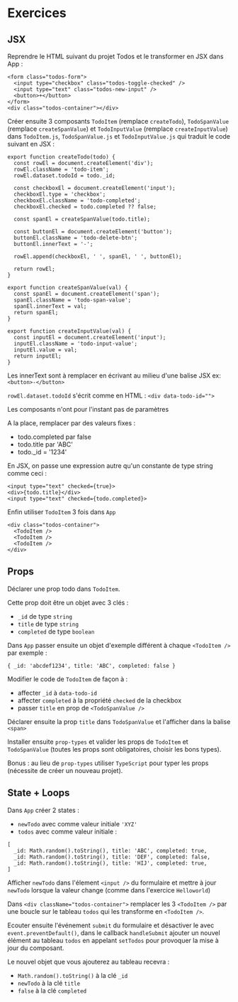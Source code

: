 # Exercices

## JSX

Reprendre le HTML suivant du projet Todos et le transformer en JSX dans App :

```
<form class="todos-form">
  <input type="checkbox" class="todos-toggle-checked" />
  <input type="text" class="todos-new-input" />
  <button>+</button>
</form>
<div class="todos-container"></div>
```

Créer ensuite 3 composants `TodoItem` (remplace `createTodo`), `TodoSpanValue` (remplace `createSpanValue`) et `TodoInputValue` (remplace `createInputValue`) dans `TodoItem.js`, `TodoSpanValue.js` et `TodoInputValue.js` qui traduit le code suivant en JSX :

```
export function createTodo(todo) {
  const rowEl = document.createElement('div');
  rowEl.className = 'todo-item';
  rowEl.dataset.todoId = todo._id;

  const checkboxEl = document.createElement('input');
  checkboxEl.type = 'checkbox';
  checkboxEl.className = 'todo-completed';
  checkboxEl.checked = todo.completed ?? false;

  const spanEl = createSpanValue(todo.title);

  const buttonEl = document.createElement('button');
  buttonEl.className = 'todo-delete-btn';
  buttonEl.innerText = '-';

  rowEl.append(checkboxEl, ' ', spanEl, ' ', buttonEl);

  return rowEl;
}

export function createSpanValue(val) {
  const spanEl = document.createElement('span');
  spanEl.className = 'todo-span-value';
  spanEl.innerText = val;
  return spanEl;
}

export function createInputValue(val) {
  const inputEl = document.createElement('input');
  inputEl.className = 'todo-input-value';
  inputEl.value = val;
  return inputEl;
}
```

Les innerText sont à remplacer en écrivant au milieu d'une balise JSX
ex: `<button>-</button>`

`rowEl.dataset.todoId` s'écrit comme en HTML : `<div data-todo-id="">`

Les composants n'ont pour l'instant pas de paramètres

A la place, remplacer par des valeurs fixes :
- todo.completed par false
- todo.title par 'ABC'
- todo._id = '1234'

En JSX, on passe une expression autre qu'un constante de type string comme ceci :

```
<input type="text" checked={true}>
<div>{todo.title}</div>
<input type="text" checked={todo.completed}>
```

Enfin utiliser `TodoItem` 3 fois dans `App`

```
<div class="todos-container">
  <TodoItem />
  <TodoItem />
  <TodoItem />
</div>
```

## Props

Déclarer une prop todo dans `TodoItem`.

Cette prop doit être un objet avec 3 clés :
- `_id` de type `string`
- `title` de type `string`
- `completed` de type `boolean`

Dans `App` passer ensuite un objet d'exemple différent à chaque `<TodoItem />` par exemple :

```
{ _id: 'abcdef1234', title: 'ABC', completed: false }
```

Modifier le code de `TodoItem` de façon à :
- affecter `_id` à `data-todo-id`
- affecter `completed` à la propriété `checked` de la checkbox
- passer `title` en prop de `<TodoSpanValue />`

Déclarer ensuite la prop `title` dans `TodoSpanValue` et l'afficher dans la balise `<span>`

Installer ensuite `prop-types` et valider les props de `TodoItem` et `TodoSpanValue` (toutes les props sont obligatoires, choisir les bons types).

Bonus : au lieu de `prop-types` utiliser `TypeScript` pour typer les props (nécessite de créer un nouveau projet).

## State + Loops

Dans `App` créer 2 states :
- `newTodo` avec comme valeur initiale `'XYZ'`
- `todos` avec comme valeur initiale :

```
[
  _id: Math.random().toString(), title: 'ABC', completed: true,
  _id: Math.random().toString(), title: 'DEF', completed: false,
  _id: Math.random().toString(), title: 'HIJ', completed: true,
]
```

Afficher `newTodo` dans l'élement `<input />` du formulaire et mettre à jour `newTodo`
lorsque la valeur change (comme dans l'exercice `Helloworld`)

Dans `<div className="todos-container">` remplacer les 3 `<TodoItem />` par une boucle sur le tableau `todos` qui les transforme en `<TodoItem />`.

Ecouter ensuite l'événement `submit` du formulaire et désactiver le avec `event.preventDefault()`, dans le callback `handleSubmit` ajouter un nouvel élément au tableau `todos` en appelant `setTodos` pour provoquer la mise à jour du composant.

Le nouvel objet que vous ajouterez au tableau recevra :
- `Math.random().toString()` à la clé `_id`
- `newTodo` à la clé `title`
- `false` à la clé `completed`

